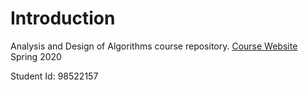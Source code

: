 # Introduction 
Analysis and Design of Algorithms course repository.
[Course Website](http://sauleh.github.io/ad98)
Spring 2020

Student Id: 98522157
